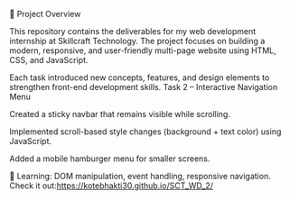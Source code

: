 🚀 Project Overview

This repository contains the deliverables for my web development internship at Skillcraft Technology.
The project focuses on building a modern, responsive, and user-friendly multi-page website using HTML, CSS, and JavaScript.

Each task introduced new concepts, features, and design elements to strengthen front-end development skills.
Task 2 – Interactive Navigation Menu

Created a sticky navbar that remains visible while scrolling.

Implemented scroll-based style changes (background + text color) using JavaScript.

Added a mobile hamburger menu for smaller screens.

🚩 Learning: DOM manipulation, event handling, responsive navigation.
Check it out:https://kotebhakti30.github.io/SCT_WD_2/
